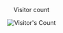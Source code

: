 <div align="center"> 
  <p>Visitor count</p>
  <img src="https://profile-counter.glitch.me/sabrinafn/count.svg" alt="Visitor's Count" />
</div>
